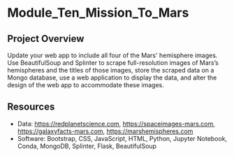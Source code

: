 # Module_Ten_Mission_To_Mars

## Project Overview
Update your web app to include all four of the Mars' hemisphere images. Use BeautifulSoup and Splinter to scrape full-resolution images of Mars’s hemispheres and the titles of those images, store the scraped data on a Mongo database, use a web application to display the data, and alter the design of the web app to accommodate these images.

## Resources
 - Data: https://redplanetscience.com, https://spaceimages-mars.com, https://galaxyfacts-mars.com, https://marshemispheres.com
 - Software: Bootstrap, CSS, JavaScript, HTML, Python, Jupyter Notebook, Conda, MongoDB, Splinter, Flask, BeautifulSoup
